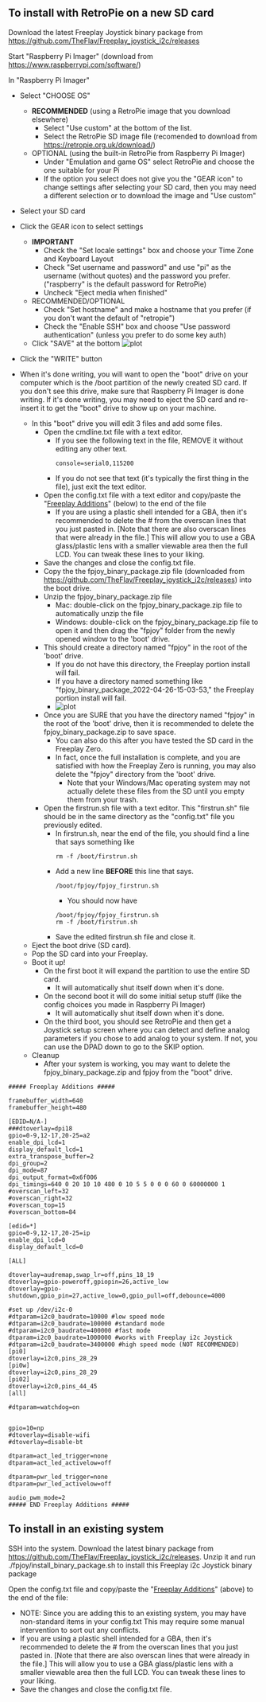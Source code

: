 ## To install with RetroPie on a new SD card
Download the latest Freeplay Joystick binary package from https://github.com/TheFlav/Freeplay_joystick_i2c/releases

Start "Raspberry Pi Imager" (download from https://www.raspberrypi.com/software/)

In "Raspberry Pi Imager"

- Select "CHOOSE OS"
	- **RECOMMENDED** (using a RetroPie image that you download elsewhere)
		- Select "Use custom" at the bottom of the list.
		- Select the RetroPie SD image file (recomended to download from https://retropie.org.uk/download/)
	- OPTIONAL (using the built-in RetroPie from Raspberry Pi Imager)
		- Under "Emulation and game OS" select RetroPie and choose the one suitable for your Pi
		- If the option you select does not give you the "GEAR icon" to change settings after selecting your SD card, then you may need a different selection or to download the image and "Use custom"
- Select your SD card
- Click the GEAR icon to select settings
	- **IMPORTANT**
		- Check the "Set locale settings" box and choose your Time Zone and Keyboard Layout
		- Check "Set username and password" and use "pi" as the username (without quotes) and the password you prefer.  ("raspberry" is the default password for RetroPie)
		- Uncheck "Eject media when finished"
	- RECOMMENDED/OPTIONAL
		- Check "Set hostname" and make a hostname that you prefer (if you don't want the default of "retropie")
		- Check the "Enable SSH" box and choose "Use password authentication" (unless you prefer to do some key auth)
	- Click "SAVE" at the bottom
	![plot](./raspi_imager.jpg)

- Click the "WRITE" button
- When it's done writing, you will want to open the "boot" drive on your computer which is the /boot partition of the newly created SD card.  If you don't see this drive, make sure that Raspberry Pi Imager is done writing.  If it's done writing, you may need to eject the SD card and re-insert it to get the "boot" drive to show up on your machine.
	- In this "boot" drive you will edit 3 files and add some files.
		- Open the cmdline.txt file with a text editor.  
			- If you see the following text in the file, REMOVE it without editing any other text.
				```
				console=serial0,115200
				```
			- If you do not see that text (it's typically the first thing in the file), just exit the text editor.
		- Open the config.txt file with a text editor and copy/paste the "[Freeplay Additions](#freeplay-additions)" (below) to the end of the file
			- If you are using a plastic shell intended for a GBA, then it's recommended to delete the # from the overscan lines that you just pasted in.  [Note that there are also overscan lines that were already in the file.]  This will allow you to use a GBA glass/plastic lens with a smaller viewable area then the full LCD.  You can tweak these lines to your liking.
		- Save the changes and close the config.txt file.
		- Copy the the fpjoy_binary_package.zip file (downloaded from https://github.com/TheFlav/Freeplay_joystick_i2c/releases) into the boot drive.
		- Unzip the fpjoy_binary_package.zip file
			- Mac:  double-click on the fpjoy_binary_package.zip file to automatically unzip the file
			- Windows:  double-click on the fpjoy_binary_package.zip file to open it and then drag the "fpjoy" folder from the newly opened window to the 'boot' drive. 
		- This should create a directory named "fpjoy" in the root of the 'boot' drive.
			- If you do not have this directory, the Freeplay portion install will fail.
			- If you have a directory named something like "fpjoy_binary_package_2022-04-26-15-03-53," the Freeplay portion install will fail.
			- ![plot](./fpjoy_directory.png)
		- Once you are SURE that you have the directory named "fpjoy" in the root of the 'boot' drive, then it is recommended to delete the fpjoy_binary_package.zip to save space.
			- You can also do this after you have tested the SD card in the Freeplay Zero.  
			- In fact, once the full installation is complete, and you are satisfied with how the Freeplay Zero is running, you may also delete the "fpjoy" directory from the 'boot' drive.
				- Note that your Windows/Mac operating system may not actually delete these files from the SD until you empty them from your trash.
		- Open the firstrun.sh file with a text editor.  This "firstrun.sh" file should be in the same directory as the "config.txt" file you previously edited.
			- In firstrun.sh, near the end of the file, you should find a line that says something like 
				```
				rm -f /boot/firstrun.sh
				```
			- Add a new line **BEFORE** this line that says.
				```
				/boot/fpjoy/fpjoy_firstrun.sh
				```
				- You should now have
				```
				/boot/fpjoy/fpjoy_firstrun.sh
				rm -f /boot/firstrun.sh
				```
			- Save the edited firstrun.sh file and close it.
	- Eject the boot drive (SD card).
	- Pop the SD card into your Freeplay.
	- Boot it up!
		- On the first boot it will expand the partition to use the entire SD card.
			- It will automatically shut itself down when it's done.
		- On the second boot it will do some initial setup stuff (like the config choices you made in Raspberry Pi Imager)
			- It will automatically shut itself down when it's done.
		- On the third boot, you should see RetroPie and then get a Joystick setup screen where you can detect and define analog parameters if you chose to add analog to your system.  If not, you can use the DPAD down to go to the SKIP option.
	- Cleanup
		- After your system is working, you may want to delete the fpjoy_binary_package.zip and fpjoy from the "boot" drive.

<a name="freeplay-additions"></a>
```
##### Freeplay Additions #####

framebuffer_width=640
framebuffer_height=480

[EDID=N/A-]
###dtoverlay=dpi18
gpio=0-9,12-17,20-25=a2
enable_dpi_lcd=1
display_default_lcd=1
extra_transpose_buffer=2
dpi_group=2
dpi_mode=87
dpi_output_format=0x6f006
dpi_timings=640 0 20 10 10 480 0 10 5 5 0 0 0 60 0 60000000 1
#overscan_left=32
#overscan_right=32
#overscan_top=15
#overscan_bottom=84

[edid=*]
gpio=0-9,12-17,20-25=ip
enable_dpi_lcd=0
display_default_lcd=0

[ALL]

dtoverlay=audremap,swap_lr=off,pins_18_19
dtoverlay=gpio-poweroff,gpiopin=26,active_low
dtoverlay=gpio-shutdown,gpio_pin=27,active_low=0,gpio_pull=off,debounce=4000

#set up /dev/i2c-0
#dtparam=i2c0_baudrate=10000 #low speed mode
#dtparam=i2c0_baudrate=100000 #standard mode
#dtparam=i2c0_baudrate=400000 #fast mode 
dtparam=i2c0_baudrate=1000000 #works with Freeplay i2c Joystick
#dtparam=i2c0_baudrate=3400000 #high speed mode (NOT RECOMMENDED)
[pi0]
dtoverlay=i2c0,pins_28_29
[pi0w]
dtoverlay=i2c0,pins_28_29
[pi02]
dtoverlay=i2c0,pins_44_45
[all]

#dtparam=watchdog=on


gpio=10=np
#dtoverlay=disable-wifi
#dtoverlay=disable-bt

dtparam=act_led_trigger=none
dtparam=act_led_activelow=off

dtparam=pwr_led_trigger=none
dtparam=pwr_led_activelow=off

audio_pwm_mode=2
##### END Freeplay Additions #####
```
	


## To install in an existing system
SSH into the system.  Download the latest binary package from https://github.com/TheFlav/Freeplay_joystick_i2c/releases.  Unzip it and run ./fpjoy/install_binary_package.sh to install this Freeplay i2c Joystick binary package

Open the config.txt file and copy/paste the "[Freeplay Additions](#freeplay-additions)" (above) to the end of the file:

- NOTE:  Since you are adding this to an existing system, you may have non-standard items in your config.txt  This may require some manual intervention to sort out any conflicts.
- If you are using a plastic shell intended for a GBA, then it's recommended to delete the # from the overscan lines that you just pasted in.  [Note that there are also overscan lines that were already in the file.]  This will allow you to use a GBA glass/plastic lens with a smaller viewable area then the full LCD.  You can tweak these lines to your liking.
- Save the changes and close the config.txt file.

